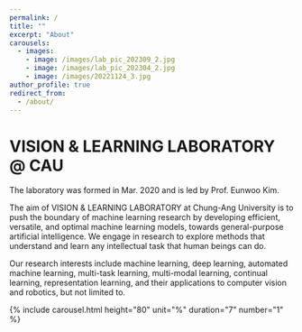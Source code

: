 ```yaml
---
permalink: /
title: ""
excerpt: "About"
carousels:
  - images: 
    - image: /images/lab_pic_202309_2.jpg
    - image: /images/lab_pic_202304_2.jpg
    - image: /images/20221124_3.jpg
author_profile: true
redirect_from: 
  - /about/
---
```




# VISION & LEARNING LABORATORY @ CAU

The laboratory was formed in Mar. 2020 and is led by Prof. Eunwoo Kim.  

The aim of VISION & LEARNING LABORATORY at Chung-Ang University is to push the boundary of machine learning research by developing efficient, versatile, and optimal machine learning models, towards general-purpose artificial intelligence.
We engage in research to explore methods that understand and learn any intellectual task that human beings can do.

Our research interests include machine learning, deep learning, automated machine learning, multi-task learning, multi-modal learning, continual learning, representation learning, and their applications to computer vision and robotics, but not limited to.

  {% include carousel.html height="80" unit="%" duration="7" number="1" %}
